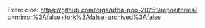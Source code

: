 Exercícios: <https://github.com/orgs/ufba-poo-20251/repositories?q=mirror%3Afalse+fork%3Afalse+archived%3Afalse>
